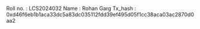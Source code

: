 Roll no. : LCS2024032
Name : Rohan Garg
Tx_hash : 0xd46f6eb1b1aca33dc5a83dc035112fdd39ef495d05f1cc38aca03ac2870d0aa2
